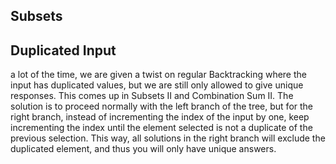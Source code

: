 
## Subsets



## Duplicated Input

a lot of the time, we are given a twist on regular Backtracking where the input has duplicated values, but we are still only allowed to give unique responses. This comes up in Subsets II and Combination Sum II. The solution is to proceed normally with the left branch of the tree, but for the right branch, instead of incrementing the index of the input by one, keep incrementing the index until the element selected is not a duplicate of the previous selection. This way, all solutions in the right branch will exclude the duplicated element, and thus you will only have unique answers.